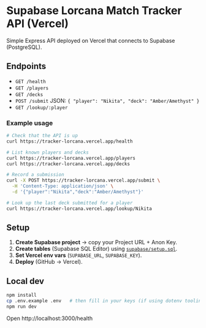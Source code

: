 # Supabase Lorcana Match Tracker API (Vercel)

Simple Express API deployed on Vercel that connects to Supabase (PostgreSQL).

## Endpoints
- `GET /health`
- `GET /players`
- `GET /decks`
- `POST /submit` JSON: `{ "player": "Nikita", "deck": "Amber/Amethyst" }`
- `GET /lookup/:player`

### Example usage

```bash
# Check that the API is up
curl https://tracker-lorcana.vercel.app/health

# List known players and decks
curl https://tracker-lorcana.vercel.app/players
curl https://tracker-lorcana.vercel.app/decks

# Record a submission
curl -X POST https://tracker-lorcana.vercel.app/submit \
  -H 'Content-Type: application/json' \
  -d '{"player":"Nikita","deck":"Amber/Amethyst"}'

# Look up the last deck submitted for a player
curl https://tracker-lorcana.vercel.app/lookup/Nikita
```

## Setup

1) **Create Supabase project** → copy your Project URL + Anon Key.  
2) **Create tables** (Supabase SQL Editor) using [`supabase/setup.sql`](supabase/setup.sql).  
3) **Set Vercel env vars** (`SUPABASE_URL`, `SUPABASE_KEY`).  
4) **Deploy** (GitHub → Vercel).

## Local dev
```bash
npm install
cp .env.example .env   # then fill in your keys (if using dotenv tooling)
npm run dev
```

Open http://localhost:3000/health
